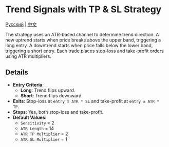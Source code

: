 # Trend Signals with TP & SL Strategy
[Русский](README_ru.md) | [中文](README_cn.md)

The strategy uses an ATR-based channel to determine trend direction. A new uptrend starts when price breaks above the upper band, triggering a long entry. A downtrend starts when price falls below the lower band, triggering a short entry. Each trade places stop-loss and take-profit orders using ATR multipliers.

## Details

- **Entry Criteria**:
  - **Long**: Trend flips upward.
  - **Short**: Trend flips downward.
- **Exits**: Stop-loss at `entry ∓ ATR * SL` and take-profit at `entry ± ATR * TP`.
- **Stops**: Yes, both stop-loss and take-profit.
- **Default Values**:
  - `Sensitivity` = 2
  - `ATR Length` = 14
  - `ATR TP Multiplier` = 2
  - `ATR SL Multiplier` = 1
